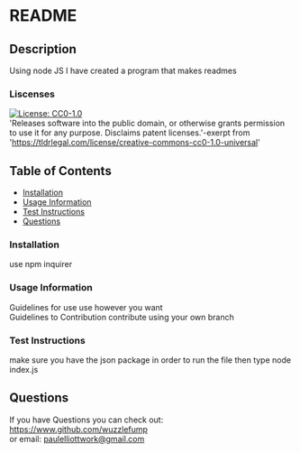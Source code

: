# README

## Description
Using node JS I have created a program that makes readmes


### Liscenses
[![License: CC0-1.0](https://licensebuttons.net/l/zero/1.0/80x15.png)](http://creativecommons.org/publicdomain/zero/1.0/)
<br>
'Releases software into the public domain, or otherwise grants permission to use it for any purpose. Disclaims patent licenses.'-exerpt from 'https://tldrlegal.com/license/creative-commons-cc0-1.0-universal' 

## Table of Contents
* <a href="#install">Installation</a>
* <a href ="#use">Usage Information</a>
* <a href="#test">Test Instructions</a>
* <a href="#q">Questions</a>

<h3 id= "install" > Installation</h3>
use npm inquirer


<h3 id = "use"> Usage Information</h3>
Guidelines for use
use however you want
<br>
Guidelines to Contribution 
contribute using your own branch

<h3 id="test"> Test Instructions</h3>
make sure you  have the json package in order to run the file then type node index.js


<h2 id = "q"> Questions</h2>

If you have Questions you can check out:
<a href="https://www.github.com/wuzzlefump">https://www.github.com/wuzzlefump</a><br>
or email:
paulelliottwork@gmail.com